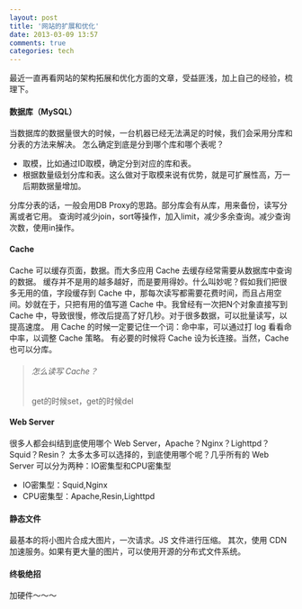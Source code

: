 ```yaml
---
layout: post
title: '网站的扩展和优化'
date: 2013-03-09 13:57
comments: true
categories: tech
---
```


最近一直再看网站的架构拓展和优化方面的文章，受益匪浅，加上自己的经验，梳理下。

#### 数据库（MySQL）
当数据库的数据量很大的时候，一台机器已经无法满足的时候，我们会采用分库和分表的方法来解决。
怎么确定到底是分到哪个库和哪个表呢？

+ 取模，比如通过ID取模，确定分到对应的库和表。
+ 根据数量级划分库和表。这么做对于取模来说有优势，就是可扩展性高，万一后期数据量增加。

分库分表的话，一般会用DB Proxy的思路。部分库会有从库，用来备份，读写分离或者它用。
查询时减少join，sort等操作，加入limit，减少多余查询。减少查询次数，使用in操作。

#### Cache
Cache 可以缓存页面，数据。而大多应用 Cache 去缓存经常需要从数据库中查询的数据。
缓存并不是用的越多越好，而是要用得妙。什么叫妙呢？假如我们把很多无用的值，字段缓存到 Cache 中，那每次读写都需要花费时间，而且占用空间。妙就在于，只把有用的值写道 Cache 中。我曾经有一次把N个对象直接写到 Cache 中，导致很慢，修改后提高了好几秒。对于很多数据，可以批量读写，以提高速度。
用 Cache 的时候一定要记住一个词：命中率，可以通过打 log 看看命中率，以调整 Cache 策略。
有必要的时候将 Cache 设为长连接。当然，Cache 也可以分库。
> ###### 怎么读写 Cache？
> get的时候set，get的时候del

#### Web Server
很多人都会纠结到底使用哪个 Web Server，Apache？Nginx？Lighttpd？Squid？Resin？
太多太多可以选择的，到底使用哪个呢？几乎所有的 Web Server 可以分为两种：IO密集型和CPU密集型

+ IO密集型：Squid,Nginx
+ CPU密集型：Apache,Resin,Lighttpd

#### 静态文件
最基本的将小图片合成大图片，一次请求。JS 文件进行压缩。
其次，使用 CDN 加速服务。如果有更大量的图片，可以使用开源的分布式文件系统。

#### 终极绝招
加硬件～～～


